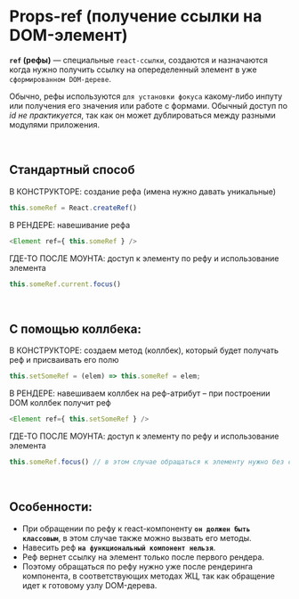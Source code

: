 # Props-ref (получение ссылки на DOM-элемент)

__`ref` (рефы)__ — специальные `react-ссылки`, создаются и назначаются когда нужно получить ссылку на опеределенный элемент в уже `сформированном DOM-дереве`.  

Обычно, рефы используются `для установки фокуса` какому-либо инпуту или получения его значения или работе с формами. 
Обычный доступ по _id не практикуется_, так как он может дублироваться между разными модулями приложения.

<br>

## Стандартный способ
В КОНСТРУКТОРЕ: создание рефа (имена нужно давать уникальные)  
```javascript 
this.someRef = React.createRef()
```

В РЕНДЕРЕ: навешивание рефа  
```javascript
<Element ref={ this.someRef } />
```

ГДЕ-ТО ПОСЛЕ МОУНТА: доступ к элементу по рефу и использование элемента
```javascript
this.someRef.current.focus()
```

<br>

## С помощью коллбека:
В КОНСТРУКТОРЕ: создаем метод (коллбек), который будет получать реф и присваивать его полю  
```javascript 
this.setSomeRef = (elem) => this.someRef = elem; 
```

В РЕНДЕРЕ: навешиваем коллбек на реф-атрибут – при построении DOM коллбек получит реф  
```javascript 
<Element ref={ this.setSomeRef } /> 
```

ГДЕ-ТО ПОСЛЕ МОУНТА: доступ к элементу по рефу и использование элемента
```javascript 
this.someRef.focus() // в этом случае обращаться к элементу нужно без current
```

<br>

## Особенности:
* При обращении по рефу к react-компоненту __`он должен быть классовым`__, в этом случае также можно вызвать его методы. 
* Навесить реф __`на функциональный компонент нельзя`__.
* Реф вернет ссылку на элемент только после первого рендера.
* Поэтому обращаться по рефу нужно уже после рендеринга компонента, в соответствующих методах ЖЦ, так как обращение идет к готовому узлу DOM-дерева. 

